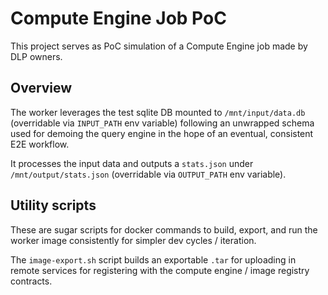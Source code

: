 # Compute Engine Job PoC

This project serves as PoC simulation of a Compute Engine job made by DLP owners.

## Overview

The worker leverages the test sqlite DB mounted to `/mnt/input/data.db` (overridable via `INPUT_PATH` env variable) following an unwrapped schema used for demoing the query engine in the hope of an eventual, consistent E2E workflow.

It processes the input data and outputs a `stats.json` under `/mnt/output/stats.json` (overridable via `OUTPUT_PATH` env variable).

## Utility scripts

These are sugar scripts for docker commands to build, export, and run the worker image consistently for simpler dev cycles / iteration.

The `image-export.sh` script builds an exportable `.tar` for uploading in remote services for registering with the compute engine / image registry contracts.